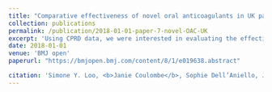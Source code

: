 ```yaml
---
title: "Comparative effectiveness of novel oral anticoagulants in UK patients with non-valvular atrial fibrillation and chronic kidney disease: a matched cohort study"
collection: publications
permalink: /publication/2018-01-01-paper-7-novel-OAC-UK
excerpt: 'Using CPRD data, we were interested in evaluating the effectiveness and safety of NOACs compared with VKAs in patients with non-valvular atrila fibrillation, with a focus on patients with CKD. '
date: 2018-01-01
venue: 'BMJ open'
paperurl: "https://bmjopen.bmj.com/content/8/1/e019638.abstract"

citation: 'Simone Y. Loo, <b>Janie Coulombe</b>, Sophie Dell’Aniello, James M Brophy, Samy Suissa, and Christel Renoux (2018). &quot; Comparative effectiveness of novel oral anticoagulants in UK patients with non-valvular atrial fibrillation and chronic kidney disease: a matched cohort study&quot; <i>BMJ open</i>. Vol. 8 (1).'
---
```


